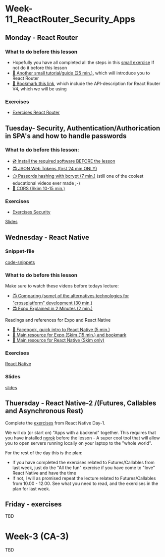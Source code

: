 # Week-11_ReactRouter_Security_Apps

## Monday - React Router

### What to do before this lesson
- Hopefully you have all completed all the steps in this [small exercise](https://docs.google.com/document/d/1V03BdDyEvvoJ1ekpbV1LSX3p2NDFQJiz6OPKIrIuYDs/edit?usp=sharing) If not do it before this lesson
- [:book: Another small tutorial/guide (25 min.)](https://www.sitepoint.com/react-router-v4-complete-guide/), which will introduce you to React Router
- [:book: Bookmark this link](https://reacttraining.com/react-router/web/api/), which include the API-description for React Router V4, which we will be using

### Exercises
- [Exercises React Router](https://docs.google.com/document/d/1HS5x4viPsdFU0DxK-mIDTkaOk5v3NmJSig-JCOTmqQg/edit?usp=sharing) 



## Tuesday- Security, Authentication/Authorication in SPA's and how to handle passwords

### What to do before this lesson:

- [:cd: Install the required software BEFORE the lesson](https://docs.expo.io/versions/latest/introduction/installation/)
- [:tv: JSON Web Tokens (first 24 min ONLY)](https://www.youtube.com/watch?v=oXxbB5kv9OA)
- [:tv: Passords hashing with bcrypt (7 min.)](https://www.youtube.com/watch?v=O6cmuiTBZVs) (still one of the coolest educational videos ever made ;-)
- [:book: CORS (Skim 10-15 min.)](https://developer.mozilla.org/en-US/docs/Web/HTTP/CORS)


### Exercises
- [Exercises Security](https://docs.google.com/document/d/1hC21WzWjNnQLy0eoLJB-HFRmVYpj-KtprHfmgwlyx50/edit?usp=sharing) 

[Slides](http://sem3slides.mydemos.dk/security/security.html)


##  Wednesday - React Native

### Snippet-file
[code-snippets](https://docs.google.com/document/d/1NYl8v1M05yXElnNwNfcy1zdpvhXU5zx2wS65LZ4WtIk/edit?usp=sharing)

### What to do before this lesson
Make sure to watch these videos before todays lecture:
- [:tv: Comparing (some) of the alternatives technologies for "crossplatform" development (30 min.)](https://www.youtube.com/watch?v=bnYJRYFsrSw)
- [:tv: Expo Explained in 2 Minutes (2 min.)](https://www.youtube.com/watch?v=IQI9aUlouMI)

Readings and references for Expo and React Native
- [:book: Facebook, quick intro to React Native (5 min.)](https://facebook.github.io/react-native/)
- [:book: Main resource for Expo (Skim (15 min.) and bookmark](https://docs.expo.io/versions/latest/index.html)
- [:book: Main resource for React Native (Skim only)](https://facebook.github.io/react-native/docs/getting-started.html)

### Exercises
[React Native](https://docs.google.com/document/d/1InOKIB8hLsjKCtjrqkgtQIDHDorMEvpE_j12MMvU1Vk/edit?usp=sharing)

### Slides
[slides](https://efif.sharepoint.com/sites/cph/Lyngby/_layouts/15/guestaccess.aspx?docid=04450ab78c4af4a52b57374a8a0bbab99&authkey=Abf1DjeZQAopUlja2hem9cs)

## Thuersday - React Native-2 /(Futures, Callables and Asynchronous Rest) 

Complete the [exercises](https://docs.google.com/document/d/1InOKIB8hLsjKCtjrqkgtQIDHDorMEvpE_j12MMvU1Vk/edit#heading=h.ixjgmzszw27t) from React Native Day-1.

We will do (or start on)  "Apps with a backend" together. This requires that you have installed [ngrok](https://ngrok.com/) before the lesson - A super cool tool that will allow you to open servers running locally on your laptop to the "whole world".

For the rest of the day this is the plan:
- If you have completed the exercises related to Futures/Callables from last week, just do the "All the fun" exercise if you have come to "love" React Native and have the time
- If not, I will as promised repeat the lecture related to Futures/Callables from 10.00 - 12.00. See what you need to read, and the exercises in the plan for last week.

## Friday - exercises
TBD
<!--
[Study Point Exercises](https://docs.google.com/document/d/1YmQ9T4qwbrGDYpPazSgN9lH792UVZZRqccTpP_vY7_o/edit?usp=sharing)
-->

# Week-3  (CA-3)
TBD
<!--
[CA-3](https://docs.google.com/document/d/1GZvVK-dGHjyP30BULhtRz9EFYd9MOzdtChoV6X_mRnQ/edit?usp=sharing)
-->

